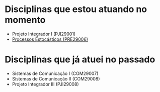 # Disciplinas que estou atuando no momento

- Projeto Integrador I (PJI29001)
- [Processos Estocásticos (PRE29006)](pre/)

# Disciplinas que já atuei no passado

- Sistemas de Comunicação I (COM29007)
- Sistemas de Comunicação II (COM29008)
- Projeto Integrador III (PJI29008)

